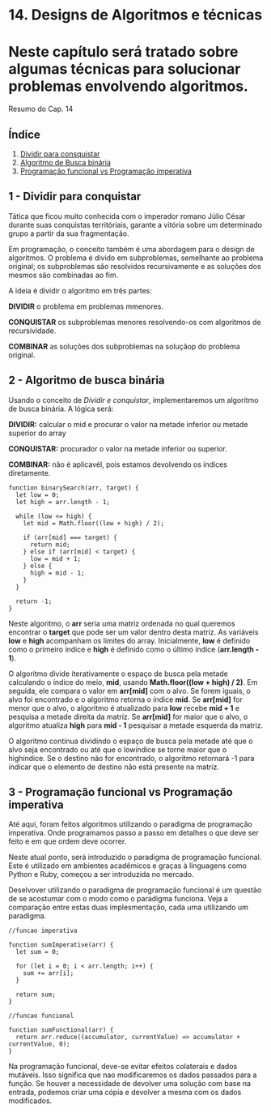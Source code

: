 # 14. Designs de Algoritmos e técnicas

# Neste capítulo será tratado sobre algumas técnicas para solucionar problemas envolvendo algoritmos.

Resumo do Cap. 14


## <a name="indice">Índice</a>

1. [Dividir para consquistar](#parte1)     
2. [Algoritmo de Busca binária](#parte2)
3. [Programação funcional vs Programação imperativa](#parte3)  

## <a name="parte1">1 - Dividir para conquistar </a>
Tática que ficou muito conhecida com o imperador romano Júlio César durante suas conquistas territóriais, garante a vitória sobre um determinado grupo a partir da sua fragmentação.

Em programação, o conceito também é uma abordagem para o design de algoritmos. O problema é divido em subproblemas, semelhante ao problema original; os subproblemas são resolvidos recursivamente e as soluções dos mesmos são combinadas ao fim.

A ideia é dividir o algoritmo em três partes:

**DIVIDIR** o problema em problemas mmenores.

**CONQUISTAR** os subproblemas menores resolvendo-os com algoritmos de recursividade.

**COMBINAR** as soluções dos subproblemas na soluçãop do problema original.


## <a name="parte2">2 - Algoritmo de busca binária </a>
Usando o conceito de *Dividir e conquistar*, implementaremos um algoritmo de busca binária. A lógica será:

**DIVIDIR:** calcular o mid e procurar o valor na metade inferior ou metade superior do array

**CONQUISTAR:** procurador o valor na metade inferior ou superior.

**COMBINAR:** não é aplicavél, pois estamos devolvendo os índices diretamente.

```
function binarySearch(arr, target) {
  let low = 0;
  let high = arr.length - 1;

  while (low <= high) {
    let mid = Math.floor((low + high) / 2);

    if (arr[mid] === target) {
      return mid;
    } else if (arr[mid] < target) {
      low = mid + 1;
    } else {
      high = mid - 1;
    }
  }

  return -1;
}
```

Neste algoritmo, o **arr** seria uma matriz ordenada no qual queremos encontrar o **target** que pode ser um valor dentro desta matriz. As variáveis **low** e **high** acompanham os limites do array. Inicialmente, **low** é definido como o primeiro indice e **high** é definido como o último índice (**arr.length - 1**).

O algoritmo divide iterativamente o espaço de busca pela metade calculando o índice do meio, **mid**, usando **Math.floor((low + high) / 2)**. Em seguida, ele compara o valor em **arr[mid]** com o alvo. Se forem iguais, o alvo foi encontrado e o algoritmo retorna o índice **mid**. Se **arr[mid]** for menor que o alvo, o algoritmo é atualizado para **low** recebe **mid + 1** e pesquisa a metade direita da matriz. Se **arr[mid]** for maior que o alvo, o algoritmo atualiza **high** para **mid - 1** pesquisar a metade esquerda da matriz.

O algoritmo continua dividindo o espaço de busca pela metade até que o alvo seja encontrado ou até que o lowíndice se torne maior que o highíndice. Se o destino não for encontrado, o algoritmo retornará -1 para indicar que o elemento de destino não está presente na matriz.


## <a name="parte3">3 - Programação funcional vs Programação imperativa </a>
Até aqui, foram feitos algoritmos utilizando o paradigma de programação imperativa. Onde programamos passo a passo em detalhes o que deve ser feito e em que ordem deve ocorrer. 

Neste atual ponto, será introduzido o paradigma de programação funcional. Este é utilizado em ambientes acadêmicos e graças à linguagens como Python e Ruby, começou a ser introduzida no mercado. 

Deselvover utilizando o paradigma de programação funcional é um questão de se acostumar com o modo como o paradigma funciona.
Veja a comparação entre estas duas implesmentação, cada uma utilizando um paradigma.

```
//funcao imperativa

function sumImperative(arr) {
  let sum = 0;

  for (let i = 0; i < arr.length; i++) {
    sum += arr[i];
  }

  return sum;
}
```

```
//funcao funcional

function sumFunctional(arr) {
  return arr.reduce((accumulator, currentValue) => accumulator + currentValue, 0);
}
```

Na programação funcional, deve-se evitar efeitos colaterais e dados mutáveis. Isso significa que nao modificaremos os dados passados para a função. Se houver a necessidade de devolver uma solução com base na entrada, podemos criar uma cópia e devolver a mesma com os dados modificados.